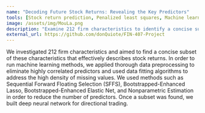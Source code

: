 ```yaml
---
name: "Decoding Future Stock Returns: Revealing the Key Predictors"
tools: [Stock return prediction, Penalized least squares, Machine learning, Neural network, Elastic Net, Panel data, Big Data, Cross-sectional & Time-series Fit]
image: /assets/img/MouLa.png
description: "Examine 212 firm characteristics to identify a concise subset using machine learning methods like SFFS, Bootstrapped-Enhanced Lasso, and Elastic Net that best predict stock returns. Once a subset was found, we built deep neural network for directional trading."
external_url: https://github.com/donQuiote/FIN-407-Project
---
```

We investigated 212 firm characteristics and aimed to find a concise subset of these characteristics that effectively describes stock returns. In order to run machine learning methods, we applied thorough data preprocessing to eliminate highly correlated predictors and used data fitting algorithms to address the high density of missing values. We used methods such as Sequential Forward Floating Selection (SFFS), Bootstrapped-Enhanced Lasso, Bootstrapped-Enhanced Elastic Net, and Nonparametric Estimation in order to reduce the number of predictors. Once a subset was found, we built deep neural network for directional trading.